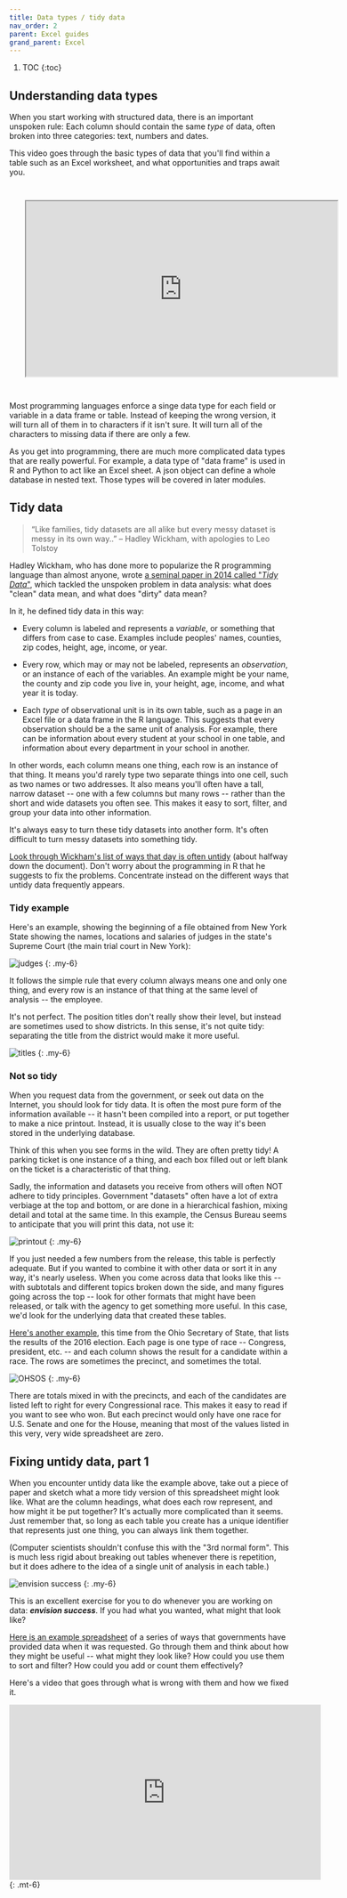 ```yaml
---
title: Data types / tidy data
nav_order: 2
parent: Excel guides
grand_parent: Excel
---
```


1. TOC
{:toc}



## Understanding data types

When you start working with structured data, there is an important unspoken rule: Each column should contain the same _type_ of data, often broken into three categories: text, numbers and dates.

This video goes through the basic types of data that you'll find within a table such as an Excel worksheet, and what opportunities and traps await you.

<iframe width="560" height="315" src="https://www.youtube.com/embed/AiYLwi-XNck" allow="autoplay; encrypted-media" allowfullscreen
style="margin: 2em;"></iframe>

Most programming languages enforce a singe data type for each field or variable in a data frame or table. Instead of keeping the wrong version, it will turn all of them in to characters if it isn't sure. It will turn all of the characters to missing data if there are only a few.

As you get into programming, there are much more complicated data types that are really powerful. For example, a data type of "data frame" is used in R and Python to act like an Excel sheet. A json object can define a whole database in nested text. Those types will be covered in later modules.


## Tidy data

<blockquote>
“Like families, tidy datasets are all alike but every messy dataset is messy in its own way..” – Hadley Wickham, with apologies to Leo Tolstoy
</blockquote>

Hadley Wickham, who has done more to popularize the R programming language than almost anyone, wrote [a seminal paper in 2014 called "_Tidy Data_"](http://vita.had.co.nz/papers/tidy-data.html), which tackled the unspoken problem in data analysis: what does "clean" data mean, and what does "dirty" data mean?

In it, he defined tidy data in this way:
* Every column is labeled and represents a _variable_, or something that differs from case to case. Examples include peoples' names, counties, zip codes, height, age, income, or year.

* Every row, which may or may not be labeled, represents an _observation_, or an instance of each of the variables. An example might be your name, the county and zip code you live in, your height, age, income, and what year it is today.

* Each _type_ of observational unit is in its own table, such as a page in an Excel file or a data frame in the R language. This suggests that every observation should be a the same unit of analysis. For example, there can be information about every student at your school in one table, and information about every department in your school in another.

In other words, each column means one thing, each row is an instance of that thing. It means you'd rarely type two separate things into one cell, such as two names or two addresses. It also means you'll often have a tall, narrow dataset -- one with a few columns but many rows -- rather than the short and wide datasets you often see. This makes it easy to sort, filter, and group your data into other information.

It's always easy to turn these tidy datasets into another form. It's often difficult to turn messy datasets into something tidy.

[Look through Wickham's list of ways that day is often untidy](https://cran.r-project.org/web/packages/tidyr/vignettes/tidy-data.html) (about halfway down the document). Don't worry about the programming in R that he suggests to fix the problems. Concentrate instead on the different ways that untidy data frequently appears.

### Tidy example

Here's an example, showing the beginning of a file obtained from New York State showing the names, locations and salaries of judges in the state's Supreme Court (the main trial court in New York):

![judges]({{site.baseurl}}/assets/images/xltidy-nycjudges-start.png)
{: .my-6}

It follows the simple rule that every column always means one and only one thing, and every row is an instance of that thing at the same level of analysis -- the employee.

It's not perfect. The position titles don't really show their level, but instead are sometimes used to show districts. In this sense, it's not quite tidy: separating the title from the district would make it more useful.

![titles]({{site.baseurl}}/assets/images/xltidy-nycjudges-titles.png)
{: .my-6}

### Not so tidy

When you request data from the government, or seek out data on the Internet, you should look for tidy data. It is often the most pure form of the information available -- it hasn't been compiled into a report, or put together to make a nice printout. Instead, it is usually close to the way it's been stored in the underlying database.

Think of this when you see forms in the wild. They are often pretty tidy! A parking ticket is one instance of a thing, and each box filled out or left blank on the ticket is a characteristic of that thing.

Sadly, the information and datasets you receive from others will often NOT adhere to tidy principles. Government "datasets" often have a lot of extra verbiage at the top and bottom, or are done in a hierarchical fashion, mixing detail and total at the same time. In this example, the Census Bureau seems to anticipate that you will print this data, not use it:

![printout]({{site.baseurl}}/assets/images/xltidy-healthins-census.png)
{: .my-6}

If you just needed a few numbers from the release, this table is perfectly adequate. But if you wanted to combine it with other data or sort it in any way, it's nearly useless.  When you come across data that looks like this -- with subtotals and different topics broken down the side, and many figures going across the top -- look for other formats that might have been released, or talk with the agency to get something more useful. In this case, we'd look for the underlying data that created these tables.

[Here's another example](https://www.sos.state.oh.us/globalassets/elections/2016/gen/precinct.xlsx), this time from the Ohio Secretary of State, that lists the results of the 2016 election. Each page is one type of race -- Congress, president, etc. -- and each column shows the result for a candidate within a race. The rows are sometimes the precinct, and sometimes the total.

![OHSOS]({{site.baseurl}}/assets/images/xltidy-ohsos-precinct.png)
{: .my-6}

There are totals mixed in with the precincts, and each of the candidates are listed left to right for every Congressional race. This makes it easy to read if you want to see who won. But each precinct would only have one race for U.S. Senate and one for the House, meaning that most of the values listed in this very, very wide spreadsheet are zero.


## Fixing untidy data, part 1

When you encounter untidy data like the example above, take out a piece of paper and sketch what a more tidy version of this spreadsheet might look like. What are the column headings, what does each row represent, and how might it be put together? It's actually more complicated than it seems. Just remember that, so long as each table you create has a unique identifier that represents just one thing, you can always link them together.

(Computer scientists shouldn't confuse this with the "3rd normal form". This is much less rigid about breaking out tables whenever there is repetition, but it does adhere to the idea of a single unit of analysis in each table.)

 ![envision success]({{site.baseurl}}/assets/images/xltidy-envision.jpg)
 {: .my-6}

This is an excellent exercise for you to do whenever you are working on data: **_envision success_**. If you had what you wanted, what might that look like?

[Here is an example spreadsheet]({{site.baseurl}}/assets/data/xlexamples/bad-spreadsheet-examples.xlsx) of a series of ways that governments have provided data when it was requested. Go through them and think about how they might be useful -- what might they look like? How could you use them to sort and filter? How could you add or count them effectively?

Here's a video that goes through what is wrong with them and how we fixed it.

<iframe width="560" height="315" src="https://www.youtube.com/embed/ndkHwNE8LBs" frameborder="0"   allowfullscreen></iframe>
{: .mt-6}
